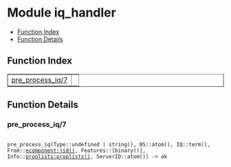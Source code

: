

# Module iq_handler #
* [Function Index](#index)
* [Function Details](#functions)


<a name="index"></a>

## Function Index ##


<table width="100%" border="1" cellspacing="0" cellpadding="2" summary="function index"><tr><td valign="top"><a href="#pre_process_iq-7">pre_process_iq/7</a></td><td></td></tr></table>


<a name="functions"></a>

## Function Details ##

<a name="pre_process_iq-7"></a>

### pre_process_iq/7 ###


<pre><code>
pre_process_iq(Type::undefined | string(), NS::atom(), IQ::term(), From::<a href="ecomponent.md#type-jid">ecomponent:jid()</a>, Features::[binary()], Info::<a href="proplists.md#type-proplists">proplists:proplists()</a>, ServerID::atom()) -&gt; ok
</code></pre>

<br></br>



